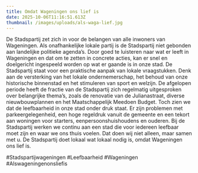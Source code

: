 ```yaml
---
title: Omdat Wageningen ons lief is
date: 2025-10-06T11:16:51.613Z
thumbnail: /images/uploads/als-waga-lief.jpg
---
```

De Stadspartij zet zich in voor de belangen van alle inwoners van Wageningen. Als
onafhankelijke lokale partij is de Stadspartij niet gebonden aan landelijke politieke
agenda’s. Door goed te luisteren naar wat er leeft in Wageningen en dat om te zetten in
concrete acties, kan er snel en doelgericht ingespeeld worden op wat er gaande is in
onze stad. De Stadspartij staat voor een praktische aanpak van lokale vraagstukken.
Denk aan de versterking van het lokale ondernemerschap, het behoud van onze
historische binnenstad en het stimuleren van sport en welzijn. De afgelopen periode
heeft de fractie van de Stadspartij zich regelmatig uitgesproken over belangrijke
thema’s, zoals de renovatie van de Julianastraat, diverse nieuwbouwplannen en het
Maatschappelijk Meedoen Budget. Toch zien we dat de leefbaarheid in onze stad onder
druk staat. Er zijn problemen met parkeergelegenheid, een hoge regeldruk vanuit de
gemeente en een tekort aan woningen voor starters, eenpersoonshuishoudens en
ouderen. Bij de Stadspartij werken we continu aan een stad die voor iedereen leefbaar
moet zijn en waar we ons thuis voelen. Dat doen wij niet alleen, maar samen met u. De
Stadspartij doet lokaal wat lokaal nodig is, omdat Wageningen ons lief is.

\#Stadspartijwageningen #Leefbaarheid #Wageningen #Alswageningenonsliefis